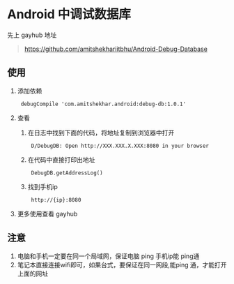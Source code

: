 # Android 中调试数据库
先上 gayhub 地址
> https://github.com/amitshekhariitbhu/Android-Debug-Database

## 使用
1. 添加依赖

		debugCompile 'com.amitshekhar.android:debug-db:1.0.1'

2. 查看

	1. 在日志中找到下面的代码，将地址复制到浏览器中打开

			D/DebugDB: Open http://XXX.XXX.X.XXX:8080 in your browser

	2. 在代码中直接打印出地址

			DebugDB.getAddressLog()

	3. 找到手机ip 

			http://{ip}:8080

3. 更多使用查看 gayhub


## 注意
1. 电脑和手机一定要在同一个局域网，保证电脑 ping 手机ip能 ping通
2. 笔记本直接连接wifi即可，如果台式，要保证在同一网段,能ping 通，才能打开上面的网址 